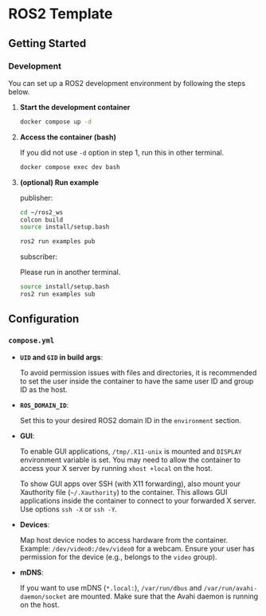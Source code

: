 # ROS2 Template

## Getting Started

### Development

You can set up a ROS2 development environment by following the steps below.

1. **Start the development container**

   ```bash
   docker compose up -d
   ```

2. **Access the container (bash)**

   If you did not use `-d` option in step 1, run this in other terminal.

   ```bash
   docker compose exec dev bash
   ```

3. **(optional) Run example**

   publisher:

   ```bash
   cd ~/ros2_ws
   colcon build
   source install/setup.bash

   ros2 run examples pub
   ```

   subscriber:

   Please run in another terminal.

   ```bash
   source install/setup.bash
   ros2 run examples sub
   ```

## Configuration

### `compose.yml`

- **`UID` and `GID` in build args**:

  To avoid permission issues with files and directories, it is recommended to set the user inside the container to have the same user ID and group ID as the host.

- **`ROS_DOMAIN_ID`**:

  Set this to your desired ROS2 domain ID in the `environment` section.

- **GUI**:

  To enable GUI applications, `/tmp/.X11-unix` is mounted and `DISPLAY` environment variable is set. You may need to allow the container to access your X server by running `xhost +local` on the host.

  To show GUI apps over SSH (with X11 forwarding), also mount your Xauthority file (`~/.Xauthority`) to the container. This allows GUI applications inside the container to connect to your forwarded X server. Use options `ssh -X` or `ssh -Y`.

- **Devices**:

  Map host device nodes to access hardware from the container. Example: `/dev/video0:/dev/video0` for a webcam. Ensure your user has permission for the device (e.g., belongs to the `video` group).

- **mDNS**:

  If you want to use mDNS (`*.local:`), `/var/run/dbus` and `/var/run/avahi-daemon/socket` are mounted. Make sure that the Avahi daemon is running on the host.
